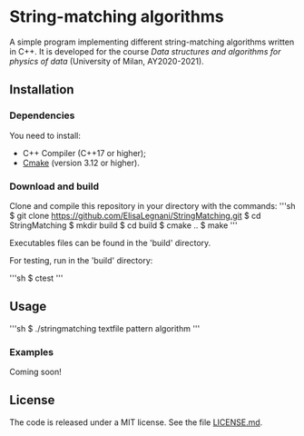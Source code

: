 # String-matching algorithms

A simple program implementing different string-matching algorithms written in C++. It is developed for the course *Data structures and algorithms for physics of data* (University of Milan, AY2020-2021).

## Installation

### Dependencies

You need to install:
- C++ Compiler (C++17 or higher);
- [Cmake](https://cmake.org/) (version 3.12 or higher).

### Download and build

Clone and compile this repository in your directory with the commands: 
'''sh
$ git clone https://github.com/ElisaLegnani/StringMatching.git
$ cd StringMatching
$ mkdir build
$ cd build
$ cmake ..
$ make
'''

Executables files can be found in the 'build' directory.

For testing, run in the 'build' directory:

'''sh
$ ctest
'''

## Usage

'''sh
$ ./stringmatching textfile pattern algorithm
'''

### Examples

Coming soon!

## License

The code is released under a MIT license. See the file [LICENSE.md](https://github.com/ElisaLegnani/StringMatching/blob/master/LICENSE.md).
